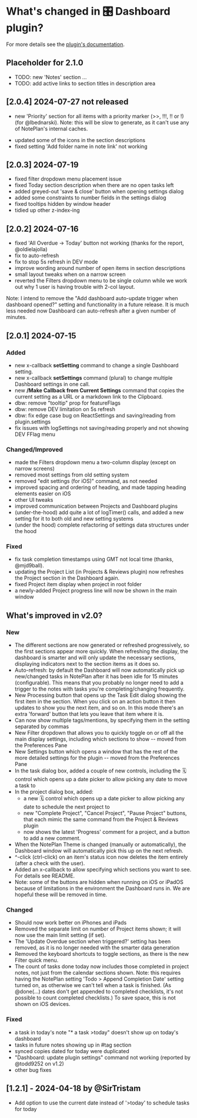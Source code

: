 # What's changed in 🎛 Dashboard plugin?
For more details see the [plugin's documentation](https://github.com/NotePlan/plugins/tree/main/jgclark.Dashboard/).

## Placeholder for 2.1.0
- TODO: new 'Notes' section ...
- TODO: add active links to section titles in description area

## [2.0.4] 2024-07-27 not released
- new 'Priority' section for all items with a priority marker (>>, !!!, !! or !) (for @lbednarski). Note: this will be slow to generate, as it can't use any of NotePlan's internal caches.
<!-- Note: I'm not sure that deduping between sections is working as it should -->
- updated some of the icons in the section descriptions
- fixed setting 'Add folder name in note link' not working

## [2.0.3] 2024-07-19
- fixed filter dropdown menu placement issue
- fixed Today section description when there are no open tasks left
- added greyed-out 'save & close' button when opening settings dialog
- added some constraints to number fields in the settings dialog
- fixed tooltips hidden by window header
- tidied up other z-index-ing

## [2.0.2] 2024-07-16
- fixed 'All Overdue → Today' button not working (thanks for the report, @oldielajolla)
- fix to auto-refresh
- fix to stop 5s refresh in DEV mode
- improve wording around number of open items in section descriptions
- small layout tweaks when on a narrow screen
- reverted the Filters dropdown menu to be single column while we work out why 1 user is having trouble with 2-col layout.

Note: I intend to remove the "Add dashboard auto-update trigger when dashboard opened?" setting and functionality in a future release. It is much less needed now Dashboard can auto-refresh after a given number of minutes.

## [2.0.1] 2024-07-15
### Added
- new x-callback **setSetting** command to change a single Dashboard setting.
- new x-callback **setSettings** command (plural) to change multiple Dashboard settings in one call.
- new **/Make Callback from Current Settings** command that copies the current setting as a URL or a markdown link to the Clipboard.
- dbw: remove "tooltip" prop for featureFlags
- dbw: remove DEV limitation on 5s refresh
- dbw: fix edge case bug on ReactSettings and saving/reading from plugin.settings
- fix issues with logSettings not saving/reading properly and not showing DEV FFlag menu

### Changed/Improved
- made the Filters dropdown menu a two-column display (except on narrow screens)
- removed most settings from old setting system
- removed "edit settings (for iOS)" command, as not needed
- improved spacing and ordering of heading, and made tapping heading elements easier on iOS
- other UI tweaks
- improved communication between Projects and Dashboard plugins
- (under-the-hood) add quite a lot of logTimer() calls, and added a new setting for it to both old and new setting systems
- (under the hood) complete refactoring of settings data structures under the hood

### Fixed
- fix task completion timestamps using GMT not local time (thanks, @mjd9ball).
- updating the Project List (in Projects & Reviews plugin) now refreshes the Project section in the Dashboard again.
- fixed Project item display when project in root folder
- a newly-added Project progress line will now be shown in the main window

## What's improved in v2.0?
### New
- The different sections are now generated or refreshed progressively, so the first sections appear more quickly. When refreshing the display, the dashboard is smarter and will only update the necessary sections, displaying indicators next to the section items as it does so.
- Auto-refresh: by default the Dashboard will now automatically pick up new/changed tasks in NotePlan after it has been idle for 15 minutes (configurable). This means that you probably no longer need to add a trigger to the notes with tasks you're completing/changing frequently.
- New Processing button that opens up the Task Edit dialog showing the first item in the section. When you click on an action button it then updates to show you the next item, and so on. In this mode there's an extra 'forward' button that lets you leave that item where it is.
- Can now show multiple tags/mentions, by specifying them in the setting separated by commas
- New Filter dropdown that allows you to quickly toggle on or off all the main display settings, including which sections to show -- moved from the Preferences Pane
- New Settings button which opens a window that has the rest of the more detailed settings for the plugin -- moved from the Preferences Pane
- In the task dialog box, added a couple of new controls, including the 🗓️ control which opens up a date picker to allow picking any date to move a task to
- In the project dialog box, added:
  - a new 🗓️ control which opens up a date picker to allow picking any date to schedule the next project to
  - new "Complete Project", "Cancel Project", "Pause Project" buttons, that each mimic the same command from the Project & Reviews plugin
  - now shows the latest 'Progress' comment for a project, and a button to add a new comment.
- When the NotePlan Theme is changed (manually or automatically), the Dashboard window will automatically pick this up on the next refresh.
- ^-click (ctrl-click) on an item's status icon now deletes the item entirely (after a check with the user).
- Added an x-callback to allow specifying which sections you want to see. For details see README.
- Note: some of the buttons are hidden when running on iOS or iPadOS because of limitations in the environment the Dashboard runs in. We are hopeful these will be removed in time.

### Changed
- Should now work better on iPhones and iPads
- Removed the separate limit on number of Project items shown; it will now use the main limit setting (if set).
- The 'Update Overdue section when triggered?' setting has been removed, as it is no longer needed with the smarter data generation
- Removed the keyboard shortcuts to toggle sections, as there is the new Filter quick menu.
- The count of tasks done today now includes those completed in project notes, not just from the calendar sections shown. Note: this requires having the NotePlan setting 'Todo > Append Completion Date' setting turned on, as otherwise we can't tell when a task is finished. (As @done(...) dates don't get appended to completed checklists, it's not possible to count completed checklists.) To save space, this is not shown on iOS devices.

### Fixed
- a task in today's note "* a task >today" doesn't show up on today's dashboard
- tasks in future notes showing up in #tag section
- synced copies dated for today were duplicated
- "Dashboard: update plugin settings" command not working (reported by @todd9252 on v1.2)
- other bug fixes
<!--
## [2.0.0.b17] 2024-07-02
- dbw: fix to have window darkened under dialog boxes
- jgc/dbw: fix to main status icon positioning
- jgc: polishing the button sizing and layout in dialogs
- jgc: fix to positioning of project dialog now that it's grown
- jgc: fixed edge case in Thingies theme that rendered buttons with the wrong font
- jgc: tweaked icon layout slightly (but needs @dbw help to deal with tooltip component)
- jgc: made UI text singular not plural when needed
- jgc: updates to demo data before taking screenshots

## [2.0.0.b16] 2024-06-29
- jgc: fix to moving tasks with no children between dates (oops)
- jgc: extended @done tasks counts to cover all project notes as well.

## [2.0.0.b15] 2024-06-28
- jgc: fix to child tasks not getting moved with their parent
- jgc: basic counts of @done tasks re-introduced, covering just tasks in calendar notes. Note: requires having the NotePlan setting 'Todo > Append Completion Date' setting turned on, as otherwise we can't tell when a task is finished. (As @done(...) dates don't get appended to completed checklists, its not possible to count completed checklists.) To save space, this is not shown on iOS devices.
- jgc: remove '(React)' from window title before doing documentation + video

## [2.0.0.b14] 2024-06-25
- jgc: added latest progress text to the Project dialog box, plus a new button to add new progress text
- jgc: removed separate limit on number of project items to be shown: it will now use the main limit setting (if set)
- jgc: also hide the "Project" row buttons in the Project Dialog on mobile
- jgc: improve 'narrow' layout of section info
- jgc: fix to useSectionSortAndFilter not using maxTasksToShowInSection setting
- jgc: change to project handling: when writing completed and cancelled project summaries to the yearly note, it now puts them as simple list items, not tasks, to avoid a conflict with a Tidy Plugin command.
- jgc: fix colour of CalendarPicker and Filter applied icons
- dbw: Override recent changes to .PCButton which affect the Settings Dialog
- dbw: fixes to Settings Dialog CSS on iOS
- dbw: remove the automatic refresh on all filter dropdown settings

## [2.0.0.b13] 2024-06-23
- dbw: fix the infinite loop when dashboard theme is set (thanks, @georgec)

## [2.0.0.b12] 2024-06-22
- dbw: hide the "move to" button in the Task Dialog on mobile

## [2.0.0.b11] 2024-06-22
- dbw: work-around iPad/iPhone limitations in plugin-React communications on mobile
- dbw: hide CommandBar buttons which won't work on mobile
- dbw: allow the overdue->today and other -> today buttons
- dbw: add CSS to move settings buttons away from NP sheet X close button
- dbw: rewrite timeAgo text & hard refresh text to make it more efficient space-wise for mobile

## [2.0.0.b10] 2024-06-22
- dbw: add x-callback support
- jgc: polish look and positioning of buttons
- jgc: fix to 'new review interval' date handling
- jgc: avoid 'You are running this on an async thread' warnings.
- jgc: fix wrong background colour on project completion rings
- jgc: fix "Dashboard: update plugin settings" command not working
- jgc: fix clicking project dialog title not opening note
- jgc: fix to annoying logging problem
- jgc: fix to setting newTaskSectionHeadingLevel not being used
- jgc: fix to edge case with Review plugin's getNextNoteToReview()
- jgc: fix "Dashboard: update plugin settings" command not working (reported by @todd9252 on v1.2)
- dbw: hide IP button if there is only one item
- dbw: fix bug in hideDuplicates and overdues
- dbw: fix priority marker hiding
- dbw: fix incorrectly labeled modifier tooltips on statusIcon

## [2.0.0.b9] 2024-06-19
- jgc: added Project Complete, Cancel and Pause buttons to the edit dialog
- jgc: added 'New Review Interval' button to the edit dialog
- jgc: added little project completion indicator at the start of a Project line item
- jgc: added current Project progress line (if available) to the Project line item
- jgc: updated theming to use NP's sidebar colouring for the 'sidebar' elements of the Dashboard window
- dbw: add check for Dashboard Theme setting change
- dbw: remove blue outline on focus
- dbw: move logLevel to settings (you don't need to set it in NP plugin pane settings)

## [2.0.0.b8] 2024-06-14
- jgc: improved some section refreshes after adding items, toggling items
- jgc: add log warnings in Theme generation code if missing ["flagged-1", "flagged-2", "flagged-3", "working-on"] keys (thx @dbw)
- jgc: fix to changing dates on tasks in project notes (thx @GeorgeC)
- jgc: fix for 'getRelativeDate' errors in logs
- jgc: fixed regression on Refreshing spinner

## [2.0.0.b7] 2024-06-13
- jgc: fix to clicking edit/dialog button for Project items (thx @GeorgeC)
- jgc: added missing click handler for Project item titles (thx @GeorgeC)

## [2.0.0.b6] (and other dot releases prior...lots of iterative testing required) 
- Added settings automigration from original Dashboard

## [2.0.0.b2] 2024-06-11
- jgc: following @aaronpoweruser suggestion that an item with ">today" should have that removed when completing it, to align with how NP reference section works.
- jgc: fix bug that today items with ">today" would be shown truncated
- jgc: added tests to more scheduled date handling functions
- dbw: fix for notes that don't exist

## [2.0.0.b1] 2024-06-11
- dbw: add first-time settings migration saving
- dbw: fix bug where StatusIcon tooltips were visible when dialog was open

## [2.0.0.a34] 2024-06-06
- jgc: added marker after an item to show if it has child/children items
- dbw: added filter setting (includeScheduledDates) to hide >scheduled dates which were a lot of clutter when you use scheduling mode
- dbw: added filter setting (hidePriorityMarkers) to hide priority markers (assumes you can see priorities in color)
- dbw: fixed bug/discrepancy where >> was sometimes priority 5 and sometimes priority 4 (always 4 now)
- dbw: add first-time settings migration saving
- dbw: fix bug where StatusIcon tooltips were visible when dialog was open
- dbw: add ability to open note (e.g. tomorrow or week) by clicking the section header

## [2.0.0.a33] 2024-06-04
- jgc: (now that NP r1208 is out) changed alt-click to ctrl-click, as that's what @dbw was after originally
- jgc: moved 5 true/false settings from dashboardSettings to dashboardFilters
- jgc: fixed move date buttons so +1d, +1w etc. are relative to today, not the date of the note they are currently in
- dbw: improve modifier keys filtering functions
- dbw: add kbd modifers to the open note links so they open in a new window or splitview
- dbw: added normal tooltips to the filter settings that have a "description" set in the field definition
- dbw: fixed bug where rollover on file link could still be seen when dialog was up (mouse position bleeding through) -- there is yet another one to solve with the StatusIcon
- dbw: fixed bug where #tagged items in a regular note that were scheduled for the future would show up. Now they don't

## [2.0.0.a32] 2024-06-02
- fix reschedule date using dialog
- removed 'updateOverdueOnTrigger' setting, as I think it is not needed now we have smarter data generation strategies
- alt-click on an item's status icon now deletes the item entirely (after a check with the user).
- improved Plugin description
- dbw: fixed refresh button scroll issue
- dbw: Changed autorefresh settings to a single field 
- dbw: Created a trap for computer sleep and refresh intervals piling up

## [2.0.0.a31] @dbw 2024-06-01
- fix sort on the Today sections so that the one with the buttons is on top
- remove FFlag on autoRefresh, and add setting for autoRefresh (but turned it off when you are in DEV mode)
- refine/tighten up refreshTimer
- call refresh timer [5s] after a dialog button was pressed - just to make sure there are no unrefreshed changes
- make it possible to call a refresh timer after a CommandButton press (though for the moment this is turned off because many of these buttons could take user input and therefore a long time to happen)
- therefore created a way to call refresh timer [5s] from the plugin side after the command finishes (see Architecture notes)
- added this action START_DELAYED_REFRESH_TIMER to all the moveClickHandlers functions (I'm sure there are others that need it that we will figure out over time)
- removed duplicates of synced lines that may be in different notes so they were sneaking through
- added new function to dateTime called filenameIsInFuture which functions like your includesScheduledFutureDate but to be used for tasks just sitting in future notes
- used it to fix the bug where #tag sections were showing tasks in future notes
- fix IP dialog close bug (IP not stopping)

## [2.0.0.a30] 2024-05-31
- added 'move' (rather than 'reschedule') functionality back in
- finished wiring up the date picker in TaskDialog and ProjectDialog to do 'move' or 'reschedule' accordingly
- stopped IP button from being shown for Projects section
- updated display of referenced section names: now start with '>'
- updated settings CSS to use values from the theme, and to make it look more like the main NP preferences dialog
- to help browser debugging, updated getInitialDataForReactWindow() to change the way initial load works, and document what's going on. (Also rename FFlag_ForceInitialLoad to FFlag_ForceInitialLoadForBrowserDebugging.)
- changed section.ID from number to string throughout (to reduce flow errors)
- dbw: fix mixHexColors per jgclark recommendation
- dbw: add >> to priority calculation in sorting.js so it's priority 5

## [2.0.0.a29] @dbw 2024-05-30
- Fixed bug in doUpdateTaskDate (for +1d etc) that was causing it to not update react JSON (doUpdateTaskDate was not passing updatedParagraph)
- Realized this would cause another bug that Reviews would not be passing updatedParagraph either. So fixed this. Reviews are now removed when you click "Review Complete"
- Added a Projects section refresh after handling a review - do you will always have 6 (unless you don't have)
- Put in note re: setSpecificDate -- jgclark needs to update the doSetSpecificDate() function to do the right thing with reviews
- Fixed some bugs with duplicates with multiple sections with the same sectionCode

## [2.0.0.a28] @jgc, @dbw 2024-05-28
- now forces a window reload on theme change
- fix some of the header layout (Components and CSS) so that buttons can be added removed with relative impunity
- fixed positioning of dialogs which could get hidden under the floating header
- 'move to note' dialog button now works again (though handler needs extending slightly)
- updated demoData to suit latest data types
- removed 3 superseded code files
- removed 2 settings from getSettings that are now handled elsewhere
- removed about 15 plugin commands from plugin.json, as we have moved the command triggering to internal calls
- dbw: Added hard refresh button. Not doing any styling for now, so it pushes over the filters
- dbw: fix bugs where arrow dates were not showing up in dashboard. there were two bugs, and extended a helper (includesScheduledFutureDate) to look forward from a date passed to it (not always today).
- dbw: fix refresh after move to today (turned it into an incremental refresh of all sections, which seems to work)
- dbw: interactiveProcessing: add indicator of where you are in the list
- dbw: remove rescheduleOrMove which was similarly named but confusing/not used
- dbw: fixed feature flags not saving
- dbw: fixed settings panel values sometimes not saving (still some clean-up to do)
- dbw: improved sharedSettings initialization (made it happen earlier)
- dbw: fixed errant reloads at launch

## [2.0.0.a27] 2024-05-27
- restored the 'show referenced data in separate section' again when generating data
- window dimensions are saved again between refreshes
- note to DBW: I have moved some of the 'force' logic to getAllSectionsData, which is I think where it needs to be as that's used on initialLoad. I have left it in getSomeSectionsData as well, though I think it could be removed.
- dbw: added windowReload clickHandler to force full window reload when the refresh button is clicked and you have loggingLevel set to "DEV"
- dbw: moved settings to dialog to mirror NP per @jgclark suggestion
- dbw: remove shared/reactSettings logging on init
- dbw: turn on checklist filtering in ItemGrid to make filtering immediate while refresh happens in background
- dbw: fix bug in demo dashboard refresh forgetting demoMode
- dbw: fix a couple of type paste errors in demo data
- dbw: added fflag limit overdues to last 2w for @jgclark

## [2.0.0.a26] 2024-05-24
- fixed only having a partial refresh following bulk moves: cause was the reverse of the usual stale-data problem, when reading from Editor
- fixing dark mode CSS for new Settings dropdown
- set more natural widths for the various dropdown menus
- WIP moved "Show referenced items in separate section?" from setting to toggles dropdown -- but it's not yet making an effect. Note: I don't understand the settings system completely now, so don't know what's wrong.

- dbw: Started Architecture/How Stuff Works Notes
- dbw: fixed z-index bugs which caused floating issues
- dbw: WIP interactive processing loop for all sections (fflag)

## [2.0.0.a25] @dwertheimer
- added Feature Flags
- initial Settings dropdown for testing
- initial Autorefresh for testing
- Moved some hooks around
- Created resize watcher custom hook
- Fixed bug: tags not showing up after new settings added
- Added multiple tags, separated by commas
- Add force full initial load feature flag so browser debugging can have all sections
- bug fix: dialog title bar click
- clean up ItemGrid -> custom hook useInteractiveProcessing
- overdue processing: WIP

## [2.0.0.a24] @jgc
- when a trigger notices a change to one of the relevant calendar notes (typically the 'Today' note), it only updates the relevant section
- Fix only partial window update after 'move' buttons clicked. **Note to @DBW**: the issue was processActionOnReturn() caring too much about data.item.para.filename. It now doesn't. Is that likely to be a problem?
- fixed scheduleAllYesterdayOpenToToday() and scheduleAllTodayOpenToTomorrow() not moving referenced tasks
- Get scheduleAllOverdue... working with TParas again. **@DBW: please test**
- moved constant definitions from types.js to new constants.js file
- dbw: Fix switches not working
- dbw: Set interval to fire immediately when lastFullRefresh changes
- dbw: change/fix positioning dialogs to use @jgclark's algorithm
- dbw: Insert <IdleTimer> for testing


## [2.0.0.a23] @dbw
- fixed bug in overdues not respecting ignoreFolders on refresh
- fixed top-alignment spacing for calendar picker
- changed project dialog to have one month calendar picker so that it fits in the smaller dialog
- fixed the #home not showing up if it was off on load
- added incrementallyRefreshSections to load all sections (other than Today) on first load
- Fix date handling to match @jgclark recent changes
- Add CHANGE_THEME code to change the styles when your Editor theme changes. But for HTML reasons, it doesn't show. Hoping @jgclark can figure out why.
- Removed sharedSettings writing on initial load
- Fix header disappeared
- Fix timeAgo - @jgclark I had to turn the frequency of the check back up. It's no big deal at 1s check.

## [2.0.0.a22] @jgc
- completed layout in Project dialog (apart from CalendarPicker)
- tweaked display in Task dialog (apart from CalendarPicker)
- fixed time ago in Header

## [2.0.0.a21] @dbw
- got click actions to work from the new StatusIcon on the ItemDialog
- doCancelTask & doCancelChecklist were not deleting the line properly because they were not passing {updatedParagraph} so it could be deleted. Fixed this.
- Fixed ❗️ERROR❗️ processActionOnReturn :: undefined
- Got Projects dialog to display (fields are not set and it's not centered in the window...you may need to scroll up/down to find it)

## [2.0.0.a20] @jgc
- Added circle/square back into task dialog box display -- but actions from it not checked
- Updated project dialog box to match the task dialog -- but have failed to get it to run

## [2.0.0.a19] @dbw
- Fix tooltips that said add new task for checklists
- Remove several JS files
- Remove bugs caused by sending "updatedPara" rather than "updatedParagraph"
- Verify and cross off a lot of todos

## [2.0.0.a18] @jgc/@dbw
- got most of "All Today -> Tomorrow" operation working
- got most of "All Yesterday -> Today" operation working
- got most of "All Overdue -> Today" operation working
- added refresh spinners for the 3 new "move" buttons
- fixed background colour of dropdown menu (wrong in dark mode)
- fixed Overdue section description
- make the ignoreChecklist setting work properly
- all the UI switches are saved and can potentially refresh the interface.

## [2.0.0.a17] @jgc
- added 'onEditorWillSave' trigger
- stopped dashboard refresh getting focus when started by a trigger
- hooked up add task and add checklist buttons (but race condition persists, despite updateCache)
 
## [2.0.0.a16] @dwertheimer
- Changed StatusIcon to output a <span> rather than a <div> per your note in Discord
- Implemented the sectionItem generation function and refactored the dupe code getSectionItemObject()
- You wrote: "please turn off "Root: type: SET_DATA payload" logging", what's weird is that it's already off. I removed virtually all logging in Root and re-released np.Shared. I would suggest you delete your np.Shared folder and re-download it. You should be seeing np.Shared 0.5.10 
- You wrote "dataGeneration::copyUpdatedSectionItemData() appears to be doing the wrong thing for toggleType...". I made a bunch of changes to make the updating on the back end more resilient and the rendering on the front-end better also
- UPDATE_LINE_IN_JSON: Now all the paragraph details, including priority and rawContent etc are updated after a change to the para. Have a look at updateReactWindowFromLineChange() -- and hopefully fix the Flow issue there
- Added a useEffect to the StatusIcon component to watch for external changes to the icon's status -- even when the JSON was updated underneath, the fa-icon class wasn't changing. Now it is.
- Added visual feedback for REFRESH_ALL_CALENDAR_SECTIONS, refreshing sections sequentially
- You wrote: figure out why CommandButton isn't working as expected - I got it to send the messages. You just need to do the back-end clickHandlers. The data payload looks like this: `{actionType: addTask|addChecklist etc., toFilename:xxxxx}`. I used actionFunctionParam because that's what it was called before but you may instead want to use one of the existing MessageObject fields, e.g. "toFilename" 

## [2.0.0.a15] @jgclark
- added logic to task dialog for conditional display of 'cancel' and 'toggle type' buttons
- more clean up of types and previous HTML data passing mechanism
- partially fixed toggleType button (though see below)
- turned off logging in Section component
- reverted recent dialog layout and CSS; this involved turning off the new StatusIcon in the dialog
- fixed CSS for CalendarPicker to work in dark mode, and look a bit nicer. More to do.
- restored size of icon circle and square from before ~a6
- fixed 'add' buttons getting very wide on <500px
- failed to fix why CommandButton aren't doing anything

**TODO(dbw):**
- please turn off "Root: type: SET_DATA payload" logging
- figure out why dataGeneration::copyUpdatedSectionItemData() appears to be doing the wrong thing for toggleType when called by pluginToHTMLBridge::updateReactWindowFromLineChange().  Logging shows that "new JSON item" is the same as "old JSON item"
- figure out why CommandButton isn't working as expected. I've had a go but failed. See more detailed comments and FIXME in the code.

## [2.0.0.a14] @dbw
- abstracted the status icon into its own component StatusIcon so it can be re-used
- fixed iphone settings not working
- fixed some css tweaks (Dialog still needs some styling refinements)
- fixed dropdown menu flashing open. needed to display:none and then display:block when it is open
- fixed some layout issues on the dialog menu
- removed w3.css because it was conflicting
- continued to clean up types and remove flow errors
- we need to test/fix/implement each of the clickActions

## [2.0.0.a13] @dbw
- Fixed the open note by title that broke in the refactor of actionType
- Fixed the broken note links to items that were not daily notes (e.g. weekly note links did not work) - was using a helper function getISODateStringFromYYYYMMDD(), but I changed it to use note.title
- Added a click on the title of the task dialog to open the underlying note
- Fix some types issues that were causing issues left over from the refactor
- Added content refreshing from server when dialog box is open (e.g. priority flip, content update, etc.) -- this turned out to be quite challenging :)
- Added some animation to the dialog opening/closing

## [2.0.0.a12] @dbw
- fixed some small things, but one big thing. conditional loading of data on load is back the way you wanted it. If you have the setting off, it doesn't pull the data on the initial load. if you then turn it on with a show* setting, it calls refreshSomeSections() and adds that section to the existing JSON. 

## [2.0.0.a11] @dbw
- fixed the React side of the bug that was keeping data from displaying
- fixed the bug on the data generation side that was keeping a lot of the data from generating
- added sharedData to plugin.json and to context, added reading/initializing/setting functions
- refactored all the reactSettings calls to be sharedData calls instead
- the specific settings should be added to TDashboardSettings in types
- ran around in circles trying to figure out why it was refreshing in an endless loop. then figured out that there was some old refresh dashboard code on a settings change, so every time i flipped one switch, it looped forever reloading reloading. i commented out the onSettingsUpdated refresh code.
- As of now, reactSettings is used only for things that are react-only (like dialogData which is used to open the dialog with certain info)
- sharedData holds all the values that you created/saved
- Both are stringified and saved to DataStore.settings in fields "sharedSettings" and "reactSettings". This way even reactSettings can persist (though currently it doesn't matter)

  "reactSettings" : "{\"lastChange\":\"_Saving\",\"dialogData\":{\"isOpen\":false,\"isTask\":true,\"details\":{}}}",

  "sharedSettings" : "{\"lastChange\":\"ignoreChecklistItems change\",\"ignoreChecklistItems\":true,\"showYesterdaySection\":true,\"showWeekSection\":false,\"showTagSection\":false,\"filterPriorityItems\":false,\"hideDuplicates\":false,\"showTomorrowSection\":false,\"showMonthSection\":true,\"showQuarterSection\":false,\"showOverdueSection\":true,\"showProjectSection\":false}",


## [2.0.0.a10] @jgc
- added shared::getCombinedSettings() function. **HELP: how to get sharedSettings into appContext, so it can be picked up in Section?**
- added all sections (except TD and COUNT) to the Dropdown menu. Note: These are now called e.g. showTodaySection not earlier e.g. show_today -- this is to align with existing naming in our setting.json files.
- fixed regression on spacing around icons in dialogs
- changed `item.sectionType` to `item.sectionCode` which is slightly more accurate

## [2.0.0.a9] @dbw
- NOTE: ADDED CALENDAR PICKER AND A ROLLUP CSS PLUGIN SO YOU WILL NEED TO PULL, `npm i` and RESTART THE BUILD/ROLLUP SCRIPTS
- Fixed the header CSS so it looks right again
- Added close X at top right instead of close button - can probably use some jgclark styling
- added cog and dropdown menu to hide UI switches
- implemented "hide duplicates" switch which keeps items under one heading (TAG first, then today, then others...)
- created show/hide button for each section in the sections object
- added reactSettings setting in plugin.json to keep track of your last UI settings. eventually will need to combine with plugin settings depending on what jgclark wants to do
- added calendar picker to the dialog box and implemented back end to reschedule a task to that date. Though leaving jgclark a note about doUpdateTaskDate()
- fixed flow errors for `onClick` in AddButtons 
- fixed the lastUpdated in Root (should not have been changed, as lastFullRefresh is only used in this plugin and Root is generic)


## [2.0.0-a8] @jgc + @dw
- Major update to data types, including introduction of TItemType, TProjectForDashboard, TControlStrings, TActionOnReturn, TActionType, and their introduction in almost all files
- Major refactoring of bridgeClickDashboardItem contents into separate do... functions in clickHandlers.js
- added ability to refresh specified sections (`getSomeSectionsData`) not just all of them (`getAllSectionsData`)
- JSON data items can now be deleted as well as updated
- fix to icon horizontal positioning in dialogs
- fix to some button icon positioning in dialogs
- in tasks dialog calendar notes' titles are now hyphenated
- fixed a bunch of other flow errors

## [2.0.0-a7] @dw
- Moved the first few clickHandlers from the massive pluginToHTMLBridge to a clickHandlers file. 
- Started to work on a standardized return object from the handlers so there is not a ton of repeated code in each handler (e.g. update the JSON, refresh, etc.). It's a WIP
- only doCompleteTask and doContentUpdate are using the new concept. I'm on the fence about it. Look forward to discussing.
- Added line at end of massive switch statement in router:
    if (result) await processActionOnReturn(result, data) // process all actions based on result of handler


## [2.0.0-a5] @dw
- Dialog: Got CompleteThen to work
- Dialog: Got Unschedule to work
- Dialog: Got Cancel to work
- Dialog: Wrote JS to position the dialog perfectly relative to click
- Dashboard css: bring header z-index up to float above all elements
- Major React Refactor: Break down ItemRow to be much more modular so that Projects and Tasks are not mixed together. 
- TaskItem is now much more readable and understandable and does not have the multiple if's and multiple return statements.
- NOTE: to that end, I try to keep my React Components to a single return statement (do any if's above in the code) so if you want to see what is rendering in a component, you jump to the bottom of the file and it's always right there
- New React Components: Task Item, Review Item, Tasks Filtered, NoTasks
- Created a generalized shared/singleton auto refresh timer that allows for refresh to be called for by any component with a debounce so that only the last request counts down and you don't get 5 refreshes if you quickly click 5 tasks.
- Cleaned up lots of Flow errors (still some more to go)

## [2.0.0-a4] @dw
- Refresh button now works, refreshing all content via JSON passing only :)
- Task Dialog: Updating text and clicking "update" refreshes JSON
- Single line update scaffolding is in place, but only text updates trigger it so far
- Note: single-line updates do not reset the "last updated" counter, because it feels to me like that should only reset when all the content is pulled anew. Let me know if you feel differently
- I added a 5s delayed auto refresh hack to try to get around the updateCache bug. After clicking any button on the dialog, the JSON data does a full refresh 5s later no matter what. We can get rid of this when the single-line refreshes on the plugin/server side are all implemented.
- I added a "refreshing" message when this happens so you know what's going on.

## [2.0.0-a3] @dw
- reactSettings is working. See Header component for how to import/read/set it. Still refreshing more often than I would like. Something we will address as an optimization down the road...The user won't see it. The logs are just noisy. Speaking of which, would be good if you could turn off some of the debug logging in the loop
- Dialogs have now been split and modularized. I have worked on the Tasks dialog as an example for you. Have not touched the Projects one other than splitting it out
- I have the notes opening when clicking on a task, and the command buttons from the dialogs working
- Dialog commands that have been tested/work: today, +1d, +1b, this week, +1w, +2w, this month, this qtr, move-to, priority up, priority down, toggle type, 
- Dialog commands that do not work and need your help: Cancel, Complete Then, Unschedule. 
[editing text -- this is a big one that i will figure out]

## [2.0.0-a3] @SirTristam 2024-04-30
- Correct date handling when rescheduling or moving tasks.
- Fix error using the 'All Today -> Tomorrow' button.

## [2.0.0-a2] @jgclark 2024-04-19
- ShowTimeAgo:
    - moved showTimeAgo from a free-standing JS to being part of the Header react component
    - moved file from requiredFiles to react/support)
    - removed the body onLoad that loads it -- now loads when the Header loads
    - removed it from preBodyScript
- Actions not working: You were correct. Had to find the one thing. The command we need to use to talk to the plugin from React is sendActionToPlugin(), but to have access to that command/function, we need to pull it out of the React context. So each component that needs to talk to the plugin should:
    a) import { useAppContext } from './AppContext.jsx'
    and then inside the component:
    b)  const { sendActionToPlugin } = useAppContext()
    c) then in any click handler you can call it like:
        `onClick={() => sendActionToPlugin('showNoteInEditor', dataObjectToPassToFunction)}`
    d) the catcher/router on the other side is in reactMain.js, onMessageFromHTMLView() where there is a 'case' statement for each command fires off a command. Since you already have a function for that, bridgeClickDashboardItem(), I just put a default routing in onMessageFromHTMLView() to send everything to your function
- The "Open this note in Editor" clicks now work, so you can follow the thread: ItemNoteLink > sendActionToPlugin >  onMessageFromHTMLView > 

- NOTE: there is a circular dependency which needs to be sorted out into a 3rd file perhaps. Did not have time to look at this. must sleep.

## [2.0.0-a1] @jgclark 2024-04-07
- Brought across demoDashboard.js to experiment with forming JSON to sent to React
-->

## [1.2.1] - 2024-04-18 by @SirTristam
- Add option to use the current date instead of '>today' to schedule tasks for today
